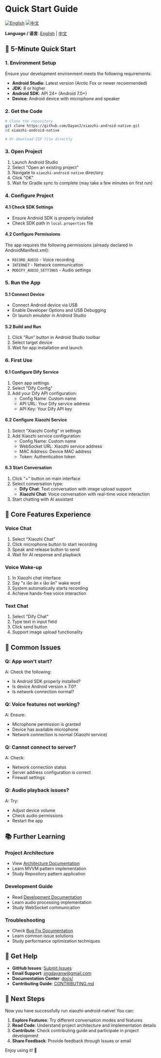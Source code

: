 # Quick Start Guide

[![English](https://img.shields.io/badge/English-blue)](QUICK_START.md)
[![中文](https://img.shields.io/badge/中文-red)](QUICK_START_CN.md)

**Language / 语言**: [English](QUICK_START.md) | [中文](QUICK_START_CN.md)

## 🚀 5-Minute Quick Start

### 1. Environment Setup
Ensure your development environment meets the following requirements:
- **Android Studio**: Latest version (Arctic Fox or newer recommended)
- **JDK**: 8 or higher
- **Android SDK**: API 24+ (Android 7.0+)
- **Device**: Android device with microphone and speaker

### 2. Get the Code
```bash
# Clone the repository
git clone https://github.com/DayanJ/xiaozhi-android-native.git
cd xiaozhi-android-native

# Or download ZIP file directly
```

### 3. Open Project
1. Launch Android Studio
2. Select "Open an existing project"
3. Navigate to `xiaozhi-android-native` directory
4. Click "OK"
5. Wait for Gradle sync to complete (may take a few minutes on first run)

### 4. Configure Project
#### 4.1 Check SDK Settings
- Ensure Android SDK is properly installed
- Check SDK path in `local.properties` file

#### 4.2 Configure Permissions
The app requires the following permissions (already declared in AndroidManifest.xml):
- `RECORD_AUDIO` - Voice recording
- `INTERNET` - Network communication
- `MODIFY_AUDIO_SETTINGS` - Audio settings

### 5. Run the App
#### 5.1 Connect Device
- Connect Android device via USB
- Enable Developer Options and USB Debugging
- Or launch emulator in Android Studio

#### 5.2 Build and Run
1. Click "Run" button in Android Studio toolbar
2. Select target device
3. Wait for app installation and launch

### 6. First Use
#### 6.1 Configure Dify Service
1. Open app settings
2. Select "Dify Config"
3. Add your Dify API configuration:
   - Config Name: Custom name
   - API URL: Your Dify service address
   - API Key: Your Dify API key

#### 6.2 Configure Xiaozhi Service
1. Select "Xiaozhi Config" in settings
2. Add Xiaozhi service configuration:
   - Config Name: Custom name
   - WebSocket URL: Xiaozhi service address
   - MAC Address: Device MAC address
   - Token: Authentication token

#### 6.3 Start Conversation
1. Click "+" button on main interface
2. Select conversation type:
   - **Dify Chat**: Text conversation with image upload support
   - **Xiaozhi Chat**: Voice conversation with real-time voice interaction
3. Start chatting with AI assistant

## 🎯 Core Features Experience

### Voice Chat
1. Select "Xiaozhi Chat"
2. Click microphone button to start recording
3. Speak and release button to send
4. Wait for AI response and playback

### Voice Wake-up
1. In Xiaozhi chat interface
2. Say "x iǎo ān x iǎo ān" wake word
3. System automatically starts recording
4. Achieve hands-free voice interaction

### Text Chat
1. Select "Dify Chat"
2. Type text in input field
3. Click send button
4. Support image upload functionality

## 🔧 Common Issues

### Q: App won't start?
A: Check the following:
- Is Android SDK properly installed?
- Is device Android version ≥ 7.0?
- Is network connection normal?

### Q: Voice features not working?
A: Ensure:
- Microphone permission is granted
- Device has available microphone
- Network connection is normal (Xiaozhi service)

### Q: Cannot connect to server?
A: Check:
- Network connection status
- Server address configuration is correct
- Firewall settings

### Q: Audio playback issues?
A: Try:
- Adjust device volume
- Check audio permissions
- Restart the app

## 📚 Further Learning

### Project Architecture
- View [Architecture Documentation](docs/02-architecture/)
- Learn MVVM pattern implementation
- Study Repository pattern application

### Development Guide
- Read [Development Documentation](docs/03-development/)
- Learn audio processing implementation
- Study WebSocket communication

### Troubleshooting
- Check [Bug Fix Documentation](docs/04-bug-fixes/)
- Learn common issue solutions
- Study performance optimization techniques

## 🤝 Get Help

- **GitHub Issues**: [Submit Issues](https://github.com/DayanJ/xiaozhi-android-native/issues)
- **Email Support**: jingdayanw@gmail.com
- **Documentation Center**: [docs/](docs/)
- **Contributing Guide**: [CONTRIBUTING.md](CONTRIBUTING.md)

## 🎉 Next Steps

Now you have successfully run xiaozhi-android-native! You can:

1. **Explore Features**: Try different conversation modes and features
2. **Read Code**: Understand project architecture and implementation details
3. **Contribute**: Check contributing guide and participate in project development
4. **Share Feedback**: Provide feedback through Issues or email

Enjoy using it! 🚀
